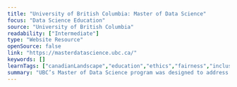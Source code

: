 ```yaml
---
title: "University of British Columbia: Master of Data Science"
focus: "Data Science Education"
source: "University of British Columbia"
readability: ["Intermediate"]
type: "Website Resource"
openSource: false
link: "https://masterdatascience.ubc.ca/"
keywords: []
learnTags: ["canadianLandscape","education","ethics","fairness","inclusivePractice","machineLearning"]
summary: "UBC’s Master of Data Science program was designed to address a workforce gap by equipping students with the technical skills, practical experience, and confidence to seize opportunities in an ever-expanding field.  "
---
```

